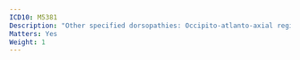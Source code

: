 ```yaml
---
ICD10: M5381
Description: "Other specified dorsopathies: Occipito-atlanto-axial region"
Matters: Yes
Weight: 1
---
```


